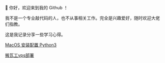 
:dizzy: 你好，欢迎来到我的 Github ！

我不是一个专业敲代码的人，也不从事相关工作。完全是兴趣爱好，随时欢迎大佬们指教。

这是我记录分享一些学习心得。

[MacOS 安装配置 Python3](MacOS安装配置python3.md)

[搬瓦工vps部署](搬瓦工vps部署.md)